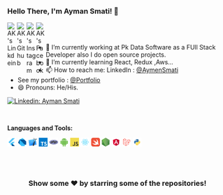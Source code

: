 ### Hello There, I'm Ayman Smati! 👋


<a href="https://www.linkedin.com/in/aymen-smati-91b6a2195/">
  <img align="left" alt="AK's Linkdein" width="22px" src="https://cdn.jsdelivr.net/npm/simple-icons@v3/icons/linkedin.svg" />
</a>
<a href="https://github.com/aymensp">
  <img align="left" alt="AK's Github" width="22px" src="https://cdn.jsdelivr.net/npm/simple-icons@v3/icons/github.svg" />
</a>
<a href="https://www.instagram.com/aymensmati/">
  <img align="left" alt="AK's Instagram" width="22px" src="https://cdn.jsdelivr.net/npm/simple-icons@v3/icons/instagram.svg" />
</a>
<a href="https://web.facebook.com/aymensm/">
  <img align="left" alt="AK's Facebook" width="22px" src="https://cdn.jsdelivr.net/npm/simple-icons@v3/icons/facebook.svg" />
</a>


<br/>
<br/>



- 🔭 I’m currently working at Pk Data Software as a FUll Stack Developer also I do open source projects.
- 🌱 I’m currently learning React, Redux ,Aws...
- 📫 How to reach me: LinkedIn : [@AymenSmati](https://www.linkedin.com/in/aymen-smati-91b6a2195)
- See my portfolio : [@Portfolio](https://ayman-smati.netlify.app)
- 😄 Pronouns: He/His.


[![Linkedin: Ayman Smati](https://img.shields.io/badge/-AS-blue?style=flat-square&logo=Linkedin&logoColor=white&link=https://www.linkedin.com/in/aymen-smati-91b6a2195)](https://www.linkedin.com/in/aymen-smati-91b6a2195)




<br/>

**Languages and Tools:**  

<code><img height="20" src="https://raw.githubusercontent.com/github/explore/80688e429a7d4ef2fca1e82350fe8e3517d3494d/topics/flutter/flutter.png"></code>
<code><img height="20" src="https://raw.githubusercontent.com/github/explore/80688e429a7d4ef2fca1e82350fe8e3517d3494d/topics/dart/dart.png"></code>
<code><img height="20" src="https://raw.githubusercontent.com/github/explore/80688e429a7d4ef2fca1e82350fe8e3517d3494d/topics/xcode/xcode.png"></code>
<code><img height="20" src="https://raw.githubusercontent.com/github/explore/80688e429a7d4ef2fca1e82350fe8e3517d3494d/topics/typescript/typescript.png"></code>
<code><img height="20" src="https://raw.githubusercontent.com/github/explore/80688e429a7d4ef2fca1e82350fe8e3517d3494d/topics/php/php.png"></code>
<code><img height="20" src="https://raw.githubusercontent.com/github/explore/80688e429a7d4ef2fca1e82350fe8e3517d3494d/topics/android/android.png"></code>
<code><img height="20" src="https://raw.githubusercontent.com/github/explore/80688e429a7d4ef2fca1e82350fe8e3517d3494d/topics/javascript/javascript.png"></code>
<code><img height="20" src="https://raw.githubusercontent.com/github/explore/80688e429a7d4ef2fca1e82350fe8e3517d3494d/topics/react/react.png"></code>
<code><img height="20" src="https://raw.githubusercontent.com/github/explore/80688e429a7d4ef2fca1e82350fe8e3517d3494d/topics/swift/swift.png"></code>
<code><img height="20" src="https://raw.githubusercontent.com/github/explore/80688e429a7d4ef2fca1e82350fe8e3517d3494d/topics/nodejs/nodejs.png"></code> 
<code><img height="20" src="https://raw.githubusercontent.com/github/explore/80688e429a7d4ef2fca1e82350fe8e3517d3494d/topics/angular/angular.png"></code>
<code><img height="20" src="https://raw.githubusercontent.com/github/explore/80688e429a7d4ef2fca1e82350fe8e3517d3494d/topics/laravel/laravel.png"></code>
<code><img height="20" src="https://raw.githubusercontent.com/github/explore/80688e429a7d4ef2fca1e82350fe8e3517d3494d/topics/python/python.png"></code>



<br/>
<br/>
<div align="center">

### Show some ❤️ by starring some of the repositories!

</div>
